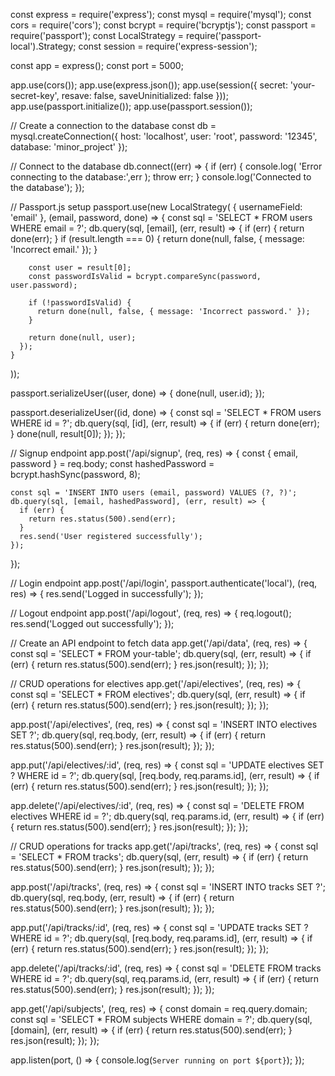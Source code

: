 const express = require('express');
const mysql = require('mysql');
const cors = require('cors');
const bcrypt = require('bcryptjs');
const passport = require('passport');
const LocalStrategy = require('passport-local').Strategy;
const session = require('express-session');

const app = express();
const port = 5000;

app.use(cors());
app.use(express.json());
app.use(session({ secret: 'your-secret-key', resave: false, saveUninitialized: false }));
app.use(passport.initialize());
app.use(passport.session());

// Create a connection to the database
const db = mysql.createConnection({
  host: 'localhost',
  user: 'root',
  password: '12345',
  database: 'minor_project'
});

// Connect to the database
db.connect((err) => {
  if (err) {
    console.log(
       'Error connecting to the database:',err
    );
    throw err;
  }
  console.log('Connected to the database');
});

// Passport.js setup
passport.use(new LocalStrategy(
    { usernameField: 'email' },
    (email, password, done) => {
      const sql = 'SELECT * FROM users WHERE email = ?';
      db.query(sql, [email], (err, result) => {
        if (err) {
          return done(err);
        }
        if (result.length === 0) {
          return done(null, false, { message: 'Incorrect email.' });
        }
  
        const user = result[0];
        const passwordIsValid = bcrypt.compareSync(password, user.password);
  
        if (!passwordIsValid) {
          return done(null, false, { message: 'Incorrect password.' });
        }
  
        return done(null, user);
      });
    }
  ));
  
  passport.serializeUser((user, done) => {
    done(null, user.id);
  });
  
  passport.deserializeUser((id, done) => {
    const sql = 'SELECT * FROM users WHERE id = ?';
    db.query(sql, [id], (err, result) => {
      if (err) {
        return done(err);
      }
      done(null, result[0]);
    });
  });
  
  // Signup endpoint
  app.post('/api/signup', (req, res) => {
    const { email, password } = req.body;
    const hashedPassword = bcrypt.hashSync(password, 8);
  
    const sql = 'INSERT INTO users (email, password) VALUES (?, ?)';
    db.query(sql, [email, hashedPassword], (err, result) => {
      if (err) {
        return res.status(500).send(err);
      }
      res.send('User registered successfully');
    });
  });
  
  // Login endpoint
  app.post('/api/login', passport.authenticate('local'), (req, res) => {
    res.send('Logged in successfully');
  });
  
  // Logout endpoint
  app.post('/api/logout', (req, res) => {
    req.logout();
    res.send('Logged out successfully');
  });

// Create an API endpoint to fetch data
app.get('/api/data', (req, res) => {
  const sql = 'SELECT * FROM your-table';
  db.query(sql, (err, result) => {
    if (err) {
      return res.status(500).send(err);
    }
    res.json(result);
  });
});

// CRUD operations for electives
app.get('/api/electives', (req, res) => {
    const sql = 'SELECT * FROM electives';
    db.query(sql, (err, result) => {
      if (err) {
        return res.status(500).send(err);
      }
      res.json(result);
    });
  });
  
  app.post('/api/electives', (req, res) => {
    const sql = 'INSERT INTO electives SET ?';
    db.query(sql, req.body, (err, result) => {
      if (err) {
        return res.status(500).send(err);
      }
      res.json(result);
    });
  });
  
  app.put('/api/electives/:id', (req, res) => {
    const sql = 'UPDATE electives SET ? WHERE id = ?';
    db.query(sql, [req.body, req.params.id], (err, result) => {
      if (err) {
        return res.status(500).send(err);
      }
      res.json(result);
    });
  });
  
  app.delete('/api/electives/:id', (req, res) => {
    const sql = 'DELETE FROM electives WHERE id = ?';
    db.query(sql, req.params.id, (err, result) => {
      if (err) {
        return res.status(500).send(err);
      }
      res.json(result);
    });
  });
  
  // CRUD operations for tracks
  app.get('/api/tracks', (req, res) => {
    const sql = 'SELECT * FROM tracks';
    db.query(sql, (err, result) => {
      if (err) {
        return res.status(500).send(err);
      }
      res.json(result);
    });
  });
  
  app.post('/api/tracks', (req, res) => {
    const sql = 'INSERT INTO tracks SET ?';
    db.query(sql, req.body, (err, result) => {
      if (err) {
        return res.status(500).send(err);
      }
      res.json(result);
    });
  });
  
  app.put('/api/tracks/:id', (req, res) => {
    const sql = 'UPDATE tracks SET ? WHERE id = ?';
    db.query(sql, [req.body, req.params.id], (err, result) => {
      if (err) {
        return res.status(500).send(err);
      }
      res.json(result);
    });
  });
  
  app.delete('/api/tracks/:id', (req, res) => {
    const sql = 'DELETE FROM tracks WHERE id = ?';
    db.query(sql, req.params.id, (err, result) => {
      if (err) {
        return res.status(500).send(err);
      }
      res.json(result);
    });
  });

  app.get('/api/subjects', (req, res) => {
    const domain = req.query.domain;
    const sql = 'SELECT * FROM subjects WHERE domain = ?';
    db.query(sql, [domain], (err, result) => {
      if (err) {
        return res.status(500).send(err);
      }
      res.json(result);
    });
  });

app.listen(port, () => {
  console.log(`Server running on port ${port}`);
});
